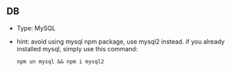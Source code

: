 ## DB

- Type: MySQL
- hint: avoid using mysql npm package, use mysql2 instead. if you already installed mysql, simply use this command:

  `npm un mysql && npm i mysql2`
